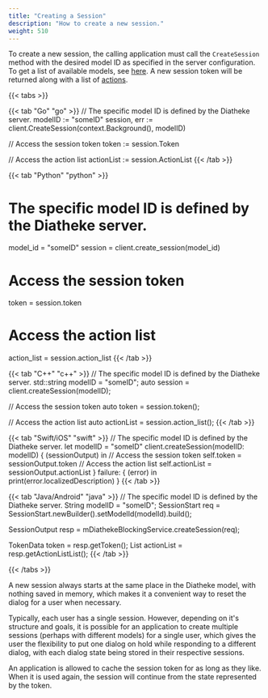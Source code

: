 ```yaml
---
title: "Creating a Session"
description: "How to create a new session."
weight: 510
---
```


To create a new session, the calling application must call the
`CreateSession` method with the desired model ID as specified in the
server configuration. To get a list of available models, see
[here](../../connecting/#models). A new session token will be returned
along with a list of [actions](../actions).

{{< tabs >}}

{{< tab "Go" "go" >}}
// The specific model ID is defined by the Diatheke server.
modelID := "someID"
session, err := client.CreateSession(context.Background(), modelID)

// Access the session token
token := session.Token

// Access the action list
actionList := session.ActionList
{{< /tab >}}

{{< tab "Python" "python" >}}
# The specific model ID is defined by the Diatheke server.
model_id = "someID"
session = client.create_session(model_id)

# Access the session token
token = session.token

# Access the action list
action_list = session.action_list
{{< /tab >}}

{{< tab "C++" "c++" >}}
// The specific model ID is defined by the Diatheke server.
std::string modelID = "someID";
auto session = client.createSession(modelID);

// Access the session token
auto token = session.token();

// Access the action list
auto actionList = session.action_list();
{{< /tab >}}

{{< tab "Swift/iOS" "swift" >}}
// The specific model ID is defined by the Diatheke server.
let modelID = "someID"
client.createSession(modelID: modelID) { (sessionOutput) in
	// Access the session token
	self.token = sessionOutput.token
	// Access the action list
	self.actionList = sessionOutput.actionList
} failure: { (error) in
	print(error.localizedDescription)
}
{{< /tab >}}

{{< tab "Java/Android" "java" >}}
// The specific model ID is defined by the Diatheke server.
String modelID = "someID";
SessionStart req = SessionStart.newBuilder().setModelId(modelId).build();

SessionOutput resp = mDiathekeBlockingService.createSession(req);

TokenData token = resp.getToken();
List<ActionData> actionList = resp.getActionListList();
{{< /tab >}}

{{< /tabs >}}


A new session always starts at the same place in the Diatheke model, with
nothing saved in memory, which makes it a convenient way to reset the
dialog for a user when necessary. 

Typically, each user has a single session. However, depending
on it's structure and goals, it is possible for an application to create
multiple sessions (perhaps with different models) for a single user, which
gives the user the flexibility to put one dialog on hold while responding
to a different dialog, with each dialog state being stored in their
respective sessions.

An application is allowed to cache the session token for as long as they
like. When it is used again, the session will continue from the state
represented by the token.
